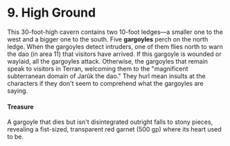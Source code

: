 # 9. High Ground

This 30-foot-high cavern contains two 10-foot ledges—a smaller one to the west and a bigger one to the south. Five **gargoyles** perch on the north ledge. When the gargoyles detect intruders, one of them flies north to warn the dao (in area 11) that visitors have arrived. If this gargoyle is wounded or waylaid, all the gargoyles attack. Otherwise, the gargoyles that remain speak to visitors in Terran, welcoming them to the "magnificent subterranean domain of Jarûk the dao." They hurl mean insults at the characters if they don't seem to comprehend what the gargoyles are saying.

#### Treasure

A gargoyle that dies but isn't disintegrated outright falls to stony pieces, revealing a fist-sized, transparent red garnet (500 gp) where its heart used to be.